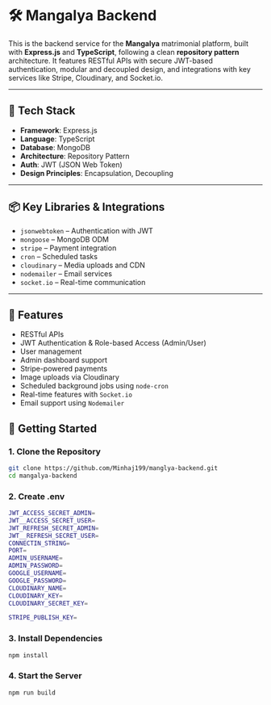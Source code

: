 # 🛠️ Mangalya Backend

This is the backend service for the **Mangalya** matrimonial platform, built with **Express.js** and **TypeScript**, following a clean **repository pattern** architecture. It features RESTful APIs with secure JWT-based authentication, modular and decoupled design, and integrations with key services like Stripe, Cloudinary, and Socket.io.

---

## 🚀 Tech Stack

- **Framework**: Express.js
- **Language**: TypeScript
- **Database**: MongoDB
- **Architecture**: Repository Pattern
- **Auth**: JWT (JSON Web Token)
- **Design Principles**: Encapsulation, Decoupling

---

## 📦 Key Libraries & Integrations

- `jsonwebtoken` – Authentication with JWT
- `mongoose` – MongoDB ODM
- `stripe` – Payment integration
- `cron` – Scheduled tasks
- `cloudinary` – Media uploads and CDN
- `nodemailer` – Email services
- `socket.io` – Real-time communication

---

## 🔐 Features

- RESTful APIs
- JWT Authentication & Role-based Access (Admin/User)
- User management
- Admin dashboard support
- Stripe-powered payments
- Image uploads via Cloudinary
- Scheduled background jobs using `node-cron`
- Real-time features with `Socket.io`
- Email support using `Nodemailer`

## 🧪 Getting Started

### 1. Clone the Repository

```bash
git clone https://github.com/Minhaj199/manglya-backend.git
cd mangalya-backend
```

### 2. Create .env

```bash
JWT_ACCESS_SECRET_ADMIN=
JWT__ACCESS_SECRET_USER=
JWT_REFRESH_SECRET_ADMIN=
JWT__REFRESH_SECRET_USER=
CONNECTIN_STRING= 
PORT=
ADMIN_USERNAME=
ADMIN_PASSWORD=
GOOGLE_USERNAME=
GOOGLE_PASSWORD=
CLOUDINARY_NAME=
CLOUDINARY_KEY=
CLOUDINARY_SECRET_KEY=

STRIPE_PUBLISH_KEY=
```
### 3. Install Dependencies
```bash
npm install
```
### 4. Start the Server
```bash
npm run build
```

